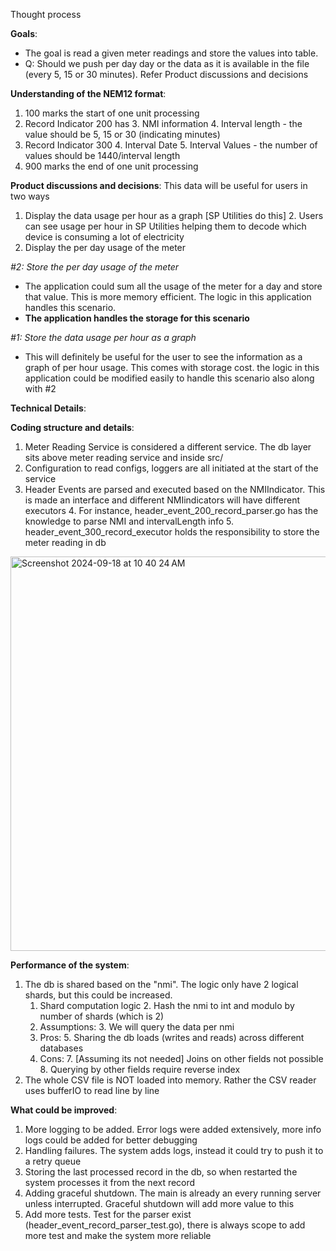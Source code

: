Thought process

**Goals**:
- The goal is read a given meter readings and store the values into table.
- Q: Should we push per day day or the data as it is available in the file (every 5, 15 or 30 minutes).
Refer Product discussions and decisions

**Understanding of the NEM12 format**:
1. 100 marks the start of one unit processing
2. Record Indicator 200 has 
   3. NMI information 
   4. Interval length - the value should be 5, 15 or 30 (indicating minutes)
3. Record Indicator 300 
   4. Interval Date 
   5. Interval Values - the number of values should be 1440/interval length
4. 900 marks the end of one unit processing

**Product discussions and decisions**:
This data will be useful for users in two ways
1. Display the data usage per hour as a graph [SP Utilities do this]
   2. Users can see usage per hour in SP Utilities helping them to decode which device is consuming a lot of electricity
2. Display the per day usage of the meter

*#2: Store the per day usage of the meter*
- The application could sum all the usage of the meter for a day and store that value. This is more memory efficient.
The logic in this application handles this scenario.
- **The application handles the storage for this scenario**

*#1: Store the data usage per hour as a graph*
- This will definitely be useful for the user to see the information as a graph of per hour usage. This comes with storage
cost. the logic in this application could be modified easily to handle this scenario also along with #2

**Technical Details**:

**Coding structure and details**:

1. Meter Reading Service is considered a different service. The db layer sits above meter reading service and inside src/
2. Configuration to read configs, loggers are all initiated at the start of the service
3. Header Events are parsed and executed based on the NMIIndicator. This is made an interface 
and different NMIindicators will have different executors
   4. For instance, header_event_200_record_parser.go has the knowledge to parse NMI and intervalLength info
   5. header_event_300_record_executor holds the responsibility to store the meter reading in db

<img width="631" alt="Screenshot 2024-09-18 at 10 40 24 AM" src="https://github.com/user-attachments/assets/a6ef9b60-7f75-4c5f-8f2f-645495f6f5b6">

**Performance of the system**:
1. The db is shared based on the "nmi". The logic only have 2 logical shards, but this could be increased.
   1. Shard computation logic
      2. Hash the nmi to int and modulo by number of shards (which is 2)
   2. Assumptions:
      3. We will query the data per nmi
   4. Pros:
      5. Sharing the db loads (writes and reads) across different databases
   6. Cons:
      7. [Assuming its not needed] Joins on other fields not possible
      8. Querying by other fields require reverse index
9. The whole CSV file is NOT loaded into memory. Rather the CSV reader uses bufferIO to read line by line

**What could be improved**:
1. More logging to be added. Error logs were added extensively, more info logs could be added for better debugging
2. Handling failures. The system adds logs, instead it could try to push it to a retry queue
3. Storing the last processed record in the db, so when restarted the system processes it from the next record
3. Adding graceful shutdown. The main is already an every running server unless interrupted. Graceful shutdown will add more value to this
4. Add more tests. Test for the parser exist (header_event_record_parser_test.go), there is always scope to add more test 
and make the system more reliable 
